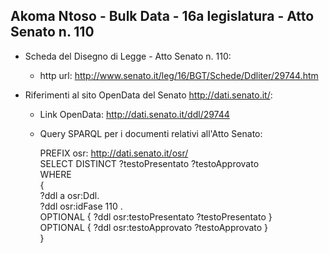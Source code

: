 ## Akoma Ntoso - Bulk Data - 16a legislatura - Atto Senato n. 110 ##

* Scheda del Disegno di Legge - Atto Senato n. 110:
	* http url: http://www.senato.it/leg/16/BGT/Schede/Ddliter/29744.htm

* Riferimenti al sito OpenData del Senato http://dati.senato.it/:
	* Link OpenData: http://dati.senato.it/ddl/29744
	* Query SPARQL per i documenti relativi all'Atto Senato:

        PREFIX osr: <http://dati.senato.it/osr/>  
		SELECT DISTINCT ?testoPresentato ?testoApprovato  
		WHERE  
		{  
		    ?ddl a osr:Ddl.  
		    ?ddl osr:idFase 110 .  
		    OPTIONAL { ?ddl osr:testoPresentato ?testoPresentato }  
		    OPTIONAL { ?ddl osr:testoApprovato ?testoApprovato }  
		}
		